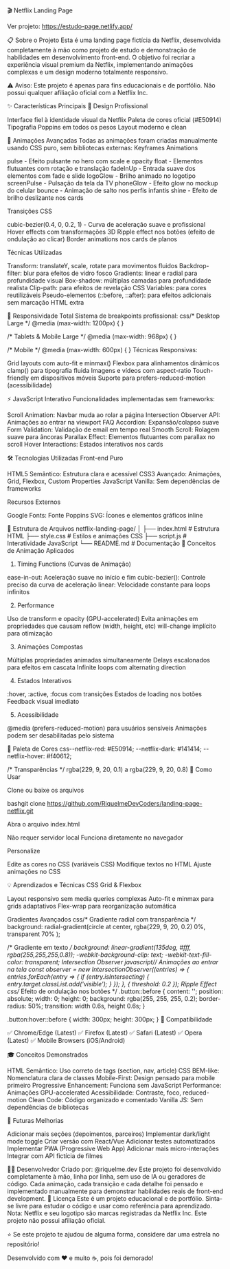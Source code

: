 🎬 Netflix Landing Page

Ver projeto: https://estudo-page.netlify.app/

📋 Sobre o Projeto
Esta é uma landing page fictícia da Netflix, desenvolvida completamente à mão como projeto de estudo e demonstração de habilidades em desenvolvimento front-end. O objetivo foi recriar a experiência visual premium da Netflix, implementando animações complexas e um design moderno totalmente responsivo.

⚠️ Aviso: Este projeto é apenas para fins educacionais e de portfólio. Não possui qualquer afiliação oficial com a Netflix Inc.

✨ Características Principais
🎨 Design Profissional

Interface fiel à identidade visual da Netflix
Paleta de cores oficial (#E50914)
Tipografia Poppins em todos os pesos
Layout moderno e clean

🚀 Animações Avançadas
Todas as animações foram criadas manualmente usando CSS puro, sem bibliotecas externas:
Keyframes Animations

pulse - Efeito pulsante no hero com scale e opacity
float - Elementos flutuantes com rotação e translação
fadeInUp - Entrada suave dos elementos com fade e slide
logoGlow - Brilho animado no logotipo
screenPulse - Pulsação da tela da TV
phoneGlow - Efeito glow no mockup do celular
bounce - Animação de salto nos perfis infantis
shine - Efeito de brilho deslizante nos cards

Transições CSS

cubic-bezier(0.4, 0, 0.2, 1) - Curva de aceleração suave e profissional
Hover effects com transformações 3D
Ripple effect nos botões (efeito de ondulação ao clicar)
Border animations nos cards de planos

Técnicas Utilizadas

Transform: translateY, scale, rotate para movimentos fluidos
Backdrop-filter: blur para efeitos de vidro fosco
Gradients: linear e radial para profundidade visual
Box-shadow: múltiplas camadas para profundidade realista
Clip-path: para efeitos de revelação
CSS Variables: para cores reutilizáveis
Pseudo-elementos (::before, ::after): para efeitos adicionais sem marcação HTML extra

📱 Responsividade Total
Sistema de breakpoints profissional:
css/* Desktop Large */
@media (max-width: 1200px) { }

/* Tablets & Mobile Large */
@media (max-width: 968px) { }

/* Mobile */
@media (max-width: 600px) { }
Técnicas Responsivas:

Grid layouts com auto-fit e minmax()
Flexbox para alinhamentos dinâmicos
clamp() para tipografia fluida
Imagens e vídeos com aspect-ratio
Touch-friendly em dispositivos móveis
Suporte para prefers-reduced-motion (acessibilidade)

⚡ JavaScript Interativo
Funcionalidades implementadas sem frameworks:

Scroll Animation: Navbar muda ao rolar a página
Intersection Observer API: Animações ao entrar na viewport
FAQ Accordion: Expansão/colapso suave
Form Validation: Validação de email em tempo real
Smooth Scroll: Rolagem suave para âncoras
Parallax Effect: Elementos flutuantes com parallax no scroll
Hover Interactions: Estados interativos nos cards

🛠️ Tecnologias Utilizadas
Front-end Puro

HTML5 Semântico: Estrutura clara e acessível
CSS3 Avançado: Animações, Grid, Flexbox, Custom Properties
JavaScript Vanilla: Sem dependências de frameworks

Recursos Externos

Google Fonts: Fonte Poppins
SVG: Ícones e elementos gráficos inline

📂 Estrutura de Arquivos
netflix-landing-page/
│
├── index.html          # Estrutura HTML
├── style.css           # Estilos e animações CSS
├── script.js           # Interatividade JavaScript
└── README.md           # Documentação
🎯 Conceitos de Animação Aplicados
1. Timing Functions (Curvas de Animação)

ease-in-out: Aceleração suave no início e fim
cubic-bezier(): Controle preciso da curva de aceleração
linear: Velocidade constante para loops infinitos

2. Performance

Uso de transform e opacity (GPU-accelerated)
Evita animações em propriedades que causam reflow (width, height, etc)
will-change implícito para otimização

3. Animações Compostas

Múltiplas propriedades animadas simultaneamente
Delays escalonados para efeitos em cascata
Infinite loops com alternating direction

4. Estados Interativos

:hover, :active, :focus com transições
Estados de loading nos botões
Feedback visual imediato

5. Acessibilidade

@media (prefers-reduced-motion) para usuários sensíveis
Animações podem ser desabilitadas pelo sistema

🎨 Paleta de Cores
css--netflix-red: #E50914;
--netflix-dark: #141414;
--netflix-hover: #f40612;

/* Transparências */
rgba(229, 9, 20, 0.1) a rgba(229, 9, 20, 0.8)
🚀 Como Usar

Clone ou baixe os arquivos

bashgit clone https://github.com/RiquelmeDevCoders/landing-page-netflix.git

Abra o arquivo index.html

Não requer servidor local
Funciona diretamente no navegador


Personalize

Edite as cores no CSS (variáveis CSS)
Modifique textos no HTML
Ajuste animações no CSS



💡 Aprendizados e Técnicas
CSS Grid & Flexbox

Layout responsivo sem media queries complexas
Auto-fit e minmax para grids adaptativos
Flex-wrap para reorganização automática

Gradientes Avançados
css/* Gradiente radial com transparência */
background: radial-gradient(circle at center, 
    rgba(229, 9, 20, 0.2) 0%, 
    transparent 70%
);

/* Gradiente em texto */
background: linear-gradient(135deg, #fff, rgba(255,255,255,0.8));
-webkit-background-clip: text;
-webkit-text-fill-color: transparent;
Intersection Observer
javascript// Animações ao entrar na tela
const observer = new IntersectionObserver((entries) => {
    entries.forEach(entry => {
        if (entry.isIntersecting) {
            entry.target.classList.add('visible');
        }
    });
}, { threshold: 0.2 });
Ripple Effect
css/* Efeito de ondulação nos botões */
.button::before {
    content: '';
    position: absolute;
    width: 0;
    height: 0;
    background: rgba(255, 255, 255, 0.2);
    border-radius: 50%;
    transition: width 0.6s, height 0.6s;
}

.button:hover::before {
    width: 300px;
    height: 300px;
}
📱 Compatibilidade

✅ Chrome/Edge (Latest)
✅ Firefox (Latest)
✅ Safari (Latest)
✅ Opera (Latest)
✅ Mobile Browsers (iOS/Android)

🎓 Conceitos Demonstrados

HTML Semântico: Uso correto de tags (section, nav, article)
CSS BEM-like: Nomenclatura clara de classes
Mobile-First: Design pensado para mobile primeiro
Progressive Enhancement: Funciona sem JavaScript
Performance: Animações GPU-accelerated
Acessibilidade: Contraste, foco, reduced-motion
Clean Code: Código organizado e comentado
Vanilla JS: Sem dependências de bibliotecas

🔮 Futuras Melhorias

 Adicionar mais seções (depoimentos, parceiros)
 Implementar dark/light mode toggle
 Criar versão com React/Vue
 Adicionar testes automatizados
 Implementar PWA (Progressive Web App)
 Adicionar mais micro-interações
 Integrar com API fictícia de filmes

👨‍💻 Desenvolvedor
Criado por: @riquelme.dev
Este projeto foi desenvolvido completamente à mão, linha por linha, sem uso de IA ou geradores de código. Cada animação, cada transição e cada detalhe foi pensado e implementado manualmente para demonstrar habilidades reais de front-end development.
📄 Licença
Este é um projeto educacional e de portfólio. Sinta-se livre para estudar o código e usar como referência para aprendizado.
Nota: Netflix e seu logotipo são marcas registradas da Netflix Inc. Este projeto não possui afiliação oficial.

⭐ Se este projeto te ajudou de alguma forma, considere dar uma estrela no repositório!

Desenvolvido com ❤️ e muito ☕, pois foi demorado!

